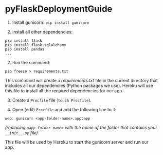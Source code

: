 # pyFlaskDeploymentGuide

1. Install gunicorn: `pip install gunicorn`

2. Install all other dependencies:
  ```
  pip install flask
  pip install flask-sqlalchemy
  pip install pandas
  ...
  ```

2. Run the command:
  ```
  pip freeze > requirements.txt
  ```
  This command will create a _requirements.txt_ file in the current directory that includes all our dependencies (Python packages we use). Heroku will use this file to install all the required dependencies for our app.

3. Create a `Procfile` file (`touch Procfile`).

4. Open (edit) `Procfile` and add the following line to it:
 ```
 web: gunicorn <app-folder-name>.app:app
 ```
  _(replacing `<app-folder-name>` with the name of the folder that contains your `__init__.py` file)_

 This file will be used by Heroku to start the gunicorn server and run our app.
